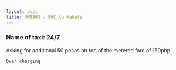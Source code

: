 ```yaml
---
layout: post
title: UWB863 - BGC to Makati
---
```


### Name of taxi: 24/7

Asking for additional 50 pesos on top of the metered fare of 150php

```Over charging```
